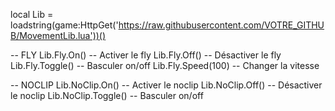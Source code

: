 local Lib = loadstring(game:HttpGet('https://raw.githubusercontent.com/VOTRE_GITHUB/MovementLib.lua'))()

-- FLY
Lib.Fly.On()           -- Activer le fly
Lib.Fly.Off()          -- Désactiver le fly
Lib.Fly.Toggle()       -- Basculer on/off
Lib.Fly.Speed(100)     -- Changer la vitesse

-- NOCLIP
Lib.NoClip.On()        -- Activer le noclip
Lib.NoClip.Off()       -- Désactiver le noclip
Lib.NoClip.Toggle()    -- Basculer on/off